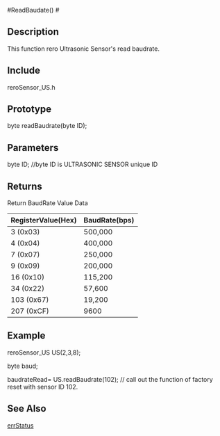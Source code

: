 #ReadBaudate() #

## Description ##
This function rero Ultrasonic Sensor's read baudrate.

## Include ##
reroSensor_US.h

## Prototype ##
byte readBaudrate(byte ID);

## Parameters ##

byte ID; //byte ID is ULTRASONIC SENSOR unique ID

## Returns ##
Return BaudRate Value Data

|RegisterValue(Hex)|BaudRate(bps)|
|:-----------------|:------------|
|3   (0x03)|500,000       |
|4   (0x04)|400,000       |
|7   (0x07)|250,000       |
|9   (0x09)|200,000       |
|16  (0x10)|115,200       |
|34  (0x22)|57,600        |
|103 (0x67)|19,200        |
|207 (0xCF)|9600          |


## Example ##
reroSensor_US US(2,3,8);

byte baud;

baudrateRead= US.readBaudrate(102); // call out the function of factory reset with sensor ID 102.

## See Also ##

[errStatus](https://github.com/duckwalker/Cytron-Ultrasonic-Sensor-Arduino-Library/blob/wiki/example/Error%20Status.md)



